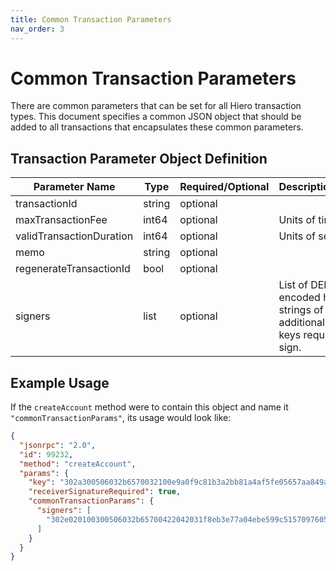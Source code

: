 ```yaml
---
title: Common Transaction Parameters
nav_order: 3
---
```

# Common Transaction Parameters

There are common parameters that can be set for all Hiero transaction types. This document specifies a common JSON object that should be added to all transactions that encapsulates these common parameters.

## Transaction Parameter Object Definition

| Parameter Name           | Type         | Required/Optional | Description/Notes                                                                |
|--------------------------|--------------|-------------------|----------------------------------------------------------------------------------|
| transactionId            | string       | optional          |                                                                                  |
| maxTransactionFee        | int64        | optional          | Units of tinybars                                                                |
| validTransactionDuration | int64        | optional          | Units of seconds                                                                 |
| memo                     | string       | optional          |                                                                                  |
| regenerateTransactionId  | bool         | optional          |                                                                                  |
| signers                  | list<string> | optional          | List of DER-encoded hex strings of all additional private keys required to sign. |

## Example Usage

If the `createAccount` method were to contain this object and name it `"commonTransactionParams"`, its usage would look like:

```json
{
  "jsonrpc": "2.0",
  "id": 99232,
  "method": "createAccount",
  "params": {
    "key": "302a300506032b6570032100e9a0f9c81b3a2bb81a4af5fe05657aa849a3b9b0705da1fb52f331f42cf4b496",
    "receiverSignatureRequired": true,
    "commonTransactionParams": {
      "signers": [
        "302e020100300506032b65700422042031f8eb3e77a04ebe599c51570976053009e619414f26bdd39676a5d3b2782a1d"
      ]
    }
  }
}
```
